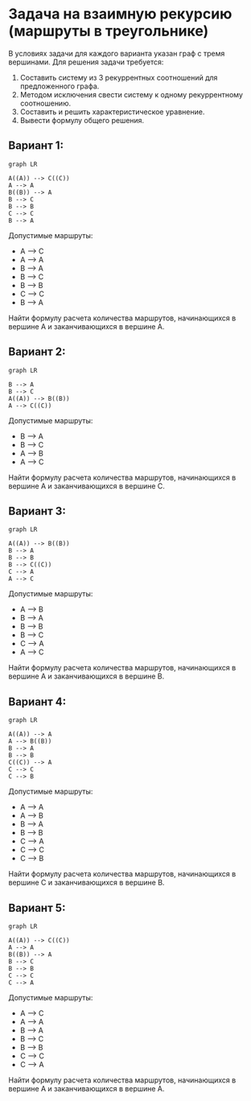 # Задача на взаимную рекурсию (маршруты в треугольнике)

В условиях задачи для каждого варианта указан граф с тремя вершинами. Для решения задачи требуется: 
1. Составить систему из 3 рекуррентных соотношений для предложенного графа.
2. Методом исключения свести систему к одному рекуррентному соотношению.
3. Составить и решить характеристическое уравнение.
4. Вывести формулу общего решения.

## Вариант 1:

```mermaid
graph LR

A((A)) --> C((C))
A --> A
B((B)) --> A
B --> C
B --> B
C --> C
B --> A
```
Допустимые маршруты:
- A --> C
- A --> A
- B --> A
- B --> C
- B --> B
- C --> C
- B --> A

Найти формулу расчета количества маршрутов, начинающихся в вершине A и заканчивающихся в вершине A.

## Вариант 2:

```mermaid
graph LR

B --> A
B --> C
A((A)) --> B((B))
A --> C((C))
```
Допустимые маршруты:
- B --> A
- B --> C
- A --> B
- A --> C

Найти формулу расчета количества маршрутов, начинающихся в вершине A и заканчивающихся в вершине C. 

## Вариант 3: 

```mermaid
graph LR

A((A)) --> B((B))
B --> A
B --> B
B --> C((C))
C --> A
A --> C
```
Допустимые маршруты:
- A --> B
- B --> A
- B --> B
- B --> C
- C --> A
- A --> C

Найти формулу расчета количества маршрутов, начинающихся в вершине A и заканчивающихся в вершине B. 

## Вариант 4:

```mermaid
graph LR

A((A)) --> A
A --> B((B))
B --> A
B --> B
C((C)) --> A
C --> C
C --> B
```
Допустимые маршруты:
- A --> A
- A --> B
- B --> A
- B --> B
- C --> A
- C --> C
- C --> B

Найти формулу расчета количества маршрутов, начинающихся в вершине C и заканчивающихся в вершине B. 


## Вариант 5:

```mermaid
graph LR

A((A)) --> C((C))
A --> A
B((B)) --> A
B --> C
B --> B
C --> C
C --> A
```
Допустимые маршруты:
- A --> C
- A --> A
- B --> A
- B --> C
- B --> B
- C --> C
- C --> A

Найти формулу расчета количества маршрутов, начинающихся в вершине A и заканчивающихся в вершине A. 